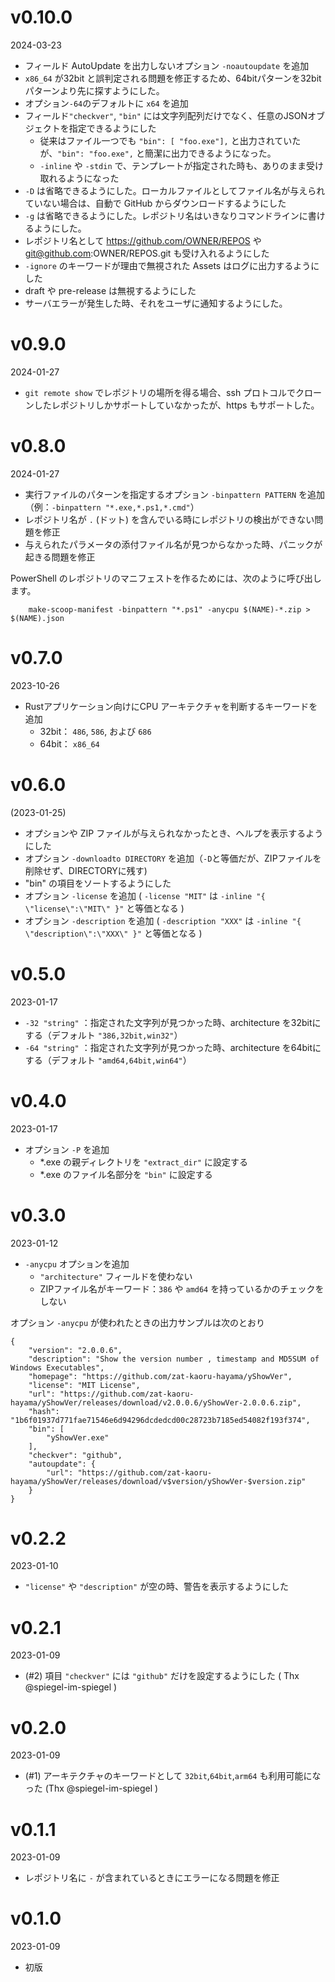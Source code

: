 v0.10.0
=======
2024-03-23

- フィールド AutoUpdate を出力しないオプション `-noautoupdate` を追加
- `x86_64` が32bit と誤判定される問題を修正するため、64bitパターンを32bitパターンより先に探すようにした。
- オプション`-64`のデフォルトに `x64` を追加
- フィールド`"checkver"`, `"bin"` には文字列配列だけでなく、任意のJSONオブジェクトを指定できるようにした
    - 従来はファイル一つでも `"bin": [ "foo.exe"],` と出力されていたが、`"bin": "foo.exe",` と簡潔に出力できるようになった。
    - `-inline` や `-stdin` で、テンプレートが指定された時も、ありのまま受け取れるようになった
- `-D` は省略できるようにした。ローカルファイルとしてファイル名が与えられていない場合は、自動で GitHub からダウンロードするようにした
- `-g` は省略できるようにした。レポジトリ名はいきなりコマンドラインに書けるようにした。
- レポジトリ名として https://github.com/OWNER/REPOS や git@github.com:OWNER/REPOS.git も受け入れるようにした
- `-ignore` のキーワードが理由で無視された Assets はログに出力するようにした
- draft や pre-release は無視するようにした
- サーバエラーが発生した時、それをユーザに通知するようにした。

v0.9.0
======
2024-01-27

- `git remote show` でレポジトリの場所を得る場合、ssh プロトコルでクローンしたレポジトリしかサポートしていなかったが、https もサポートした。

v0.8.0
======
2024-01-27

- 実行ファイルのパターンを指定するオプション `-binpattern PATTERN` を追加 （例：`-binpattern "*.exe,*.ps1,*.cmd"`）
- レポジトリ名が `.` (ドット) を含んでいる時にレポジトリの検出ができない問題を修正
- 与えられたパラメータの添付ファイル名が見つからなかった時、パニックが起きる問題を修正

PowerShell のレポジトリのマニフェストを作るためには、次のように呼び出します。

```
	make-scoop-manifest -binpattern "*.ps1" -anycpu $(NAME)-*.zip > $(NAME).json
```

v0.7.0
======
2023-10-26

- Rustアプリケーション向けにCPU アーキテクチャを判断するキーワードを追加
    - 32bit： `486`, `586`, および `686`
    - 64bit： `x86_64`

v0.6.0
======
(2023-01-25)

- オプションや ZIP ファイルが与えられなかったとき、ヘルプを表示するようにした
- オプション  `-downloadto DIRECTORY` を追加（`-D`と等価だが、ZIPファイルを削除せず、DIRECTORYに残す)
- "bin" の項目をソートするようにした
- オプション `-license` を追加 (  `-license "MIT"` は `-inline "{ \"license\":\"MIT\" }"` と等価となる )
- オプション `-description` を追加 (  `-description "XXX"` は `-inline "{ \"description\":\"XXX\" }"` と等価となる )

v0.5.0
=======
2023-01-17

- `-32 "string"` ：指定された文字列が見つかった時、architecture を32bitにする（デフォルト `"386,32bit,win32"`）
- `-64 "string"` ：指定された文字列が見つかった時、architecture を64bitにする（デフォルト `"amd64,64bit,win64"`）

v0.4.0
=======
2023-01-17

- オプション `-P` を追加
    - \*.exe の親ディレクトリを `"extract_dir"` に設定する
    - \*.exe のファイル名部分を `"bin"` に設定する

v0.3.0
=======
2023-01-12

- `-anycpu` オプションを追加
    - `"architecture"` フィールドを使わない
    - ZIPファイル名がキーワード：`386` や `amd64` を持っているかのチェックをしない

オプション `-anycpu` が使われたときの出力サンプルは次のとおり

```
{
    "version": "2.0.0.6",
    "description": "Show the version number , timestamp and MD5SUM of Windows Executables",
    "homepage": "https://github.com/zat-kaoru-hayama/yShowVer",
    "license": "MIT License",
    "url": "https://github.com/zat-kaoru-hayama/yShowVer/releases/download/v2.0.0.6/yShowVer-2.0.0.6.zip",
    "hash": "1b6f01937d771fae71546e6d94296dcdedcd00c28723b7185ed54082f193f374",
    "bin": [
        "yShowVer.exe"
    ],
    "checkver": "github",
    "autoupdate": {
        "url": "https://github.com/zat-kaoru-hayama/yShowVer/releases/download/v$version/yShowVer-$version.zip"
    }
}
```

v0.2.2
=======
2023-01-10

- `"license"` や `"description"` が空の時、警告を表示するようにした

v0.2.1
=======
2023-01-09

- (#2) 項目 `"checkver"` には `"github"` だけを設定するようにした (  Thx @spiegel-im-spiegel )

v0.2.0
=======
2023-01-09

- (#1) アーキテクチャのキーワードとして `32bit`,`64bit`,`arm64` も利用可能になった (Thx @spiegel-im-spiegel )


v0.1.1
=======
2023-01-09

- レポジトリ名に `-` が含まれているときにエラーになる問題を修正

v0.1.0
=======
2023-01-09

- 初版
